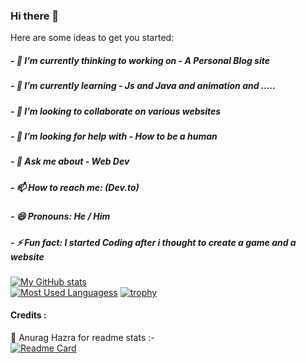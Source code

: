 ### Hi there 👋

<!--
**SumantaGitWeb/SumantaGitWeb** is a ✨ _special_ ✨ repository because its `README.md` (this file) appears on your GitHub profile.
-->

Here are some ideas to get you started:

##### - 🔭 I’m currently thinking to working on - A Personal Blog site
##### - 🌱 I’m currently learning - Js and Java and animation and .....
##### - 👯 I’m looking to collaborate on various websites
##### - 🤔 I’m looking for help with - How to be a human
##### - 💬 Ask me about - Web Dev
##### - 📫 How to reach me: (Dev.to)
##### - 😄 Pronouns: He / Him
##### - ⚡ Fun fact: I started Coding after i thought to create a game and a website

[![My GitHub stats](https://github-readme-stats.vercel.app/api?username=SumantaGitWeb&show_icons=true&theme=radical)](https://github.com/SumantaGitWeb) <br>
[![Most Used Languagess](https://github-readme-stats.vercel.app/api/top-langs/?username=SumantaGitWeb&layout=compact&show_icons=true&theme=radical)](https://github.com/SumantaGitWeb)
[![trophy](https://github-profile-trophy.vercel.app/?username=SumantaGitWeb&theme=dracula)](https://github.com/SumantaGitWeb)


#### Credits :

🙏 Anurag Hazra for readme stats :- <br>
[![Readme Card](https://github-readme-stats.vercel.app/api/pin/?username=anuraghazra&repo=github-readme-stats)](https://github.com/anuraghazra/github-readme-stats)
